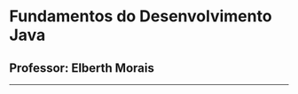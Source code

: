 # Fundamentos do Desenvolvimento Java

## Professor: Elberth Morais
__________________________________________________________________________________________________________________
